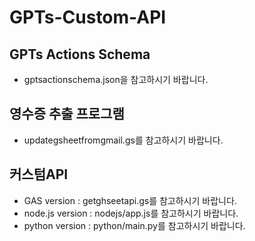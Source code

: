 # GPTs-Custom-API


## GPTs Actions Schema
  - gptsactionschema.json을 참고하시기 바랍니다.

## 영수증 추출 프로그램
  - updategsheetfromgmail.gs를 참고하시기 바랍니다.

## 커스텀API 
  - GAS version : getghseetapi.gs를 참고하시기 바랍니다.
  - node.js version : nodejs/app.js를 참고하시기 바랍니다.
  - python version : python/main.py를 참고하시기 바랍니다.
